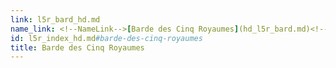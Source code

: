 ```yaml
---
link: l5r_bard_hd.md
name_link: <!--NameLink-->[Barde des Cinq Royaumes](hd_l5r_bard.md)<!--/NameLink-->
id: l5r_index_hd.md#barde-des-cinq-royaumes
title: Barde des Cinq Royaumes
---
```


